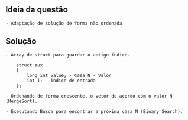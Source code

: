 ## Ideia da questão
    
    - Adaptação de solução de forma não ordenada

## Solução

    - Array de struct para guardar o antigo índice.

```
    struct aux
    {
        long int value; - Casa N - Valor
        int i; - indice de entrada
    };
```
    - Ordenando de forma crescente, o vetor de acordo com o valor N (MergeSort).

    - Executando Busca para encontrar a próxima casa N (Binary Search).
